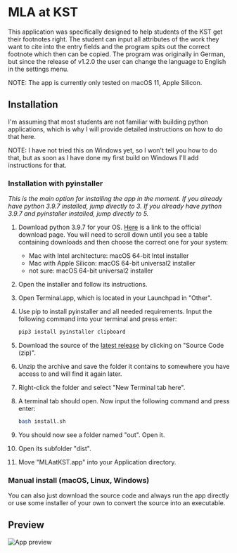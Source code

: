 # MLA at KST

This application was specifically designed to help students of the KST get their footnotes right. The student can input all attributes of the work they want to cite into the entry fields and the program spits out the correct footnote which then can be copied.
The program was originally in German, but since the release of v1.2.0 the user can change the language to English in the settings menu.

NOTE: The app is currently only tested on macOS 11, Apple Silicon.

## Installation

I'm assuming that most students are not familiar with building python applications, which is why I will provide detailed instructions on how to do that here.

NOTE: I have not tried this on Windows yet, so I won't tell you how to do that, but as soon as I have done my first build on Windows I'll add instructions for that.

### Installation with pyinstaller

_This is the main option for installing the app in the moment.
If you already have python 3.9.7 installed, jump directly to 3.
If you already have python 3.9.7 and pyinstaller installed, jump directly to 5._

1.  Download python 3.9.7 for your OS. [Here](https://www.python.org/downloads/release/python-397) is a link to the official download page.
    You will need to scroll down until you see a table containing downloads and then choose the correct one for your system:

    - Mac with Intel architecture: macOS 64-bit Intel installer
    - Mac with Apple Silicon: macOS 64-bit universal2 installer
    - not sure: macOS 64-bit universal2 installer

2.  Open the installer and follow its instructions.

3.  Open Terminal.app, which is located in your Launchpad in "Other".

4.  Use pip to install pyinstaller and all needed requirements. Input the following command into your terminal and press enter:
    ``` bash
    pip3 install pyinstaller clipboard
    ```

5.  Download the source of the [latest release](https://github.com/Timo-Frueh/mlaatkst/releases/latest) by clicking on "Source Code (zip)".

6.  Unzip the archive and save the folder it contains to somewhere you have access to and will find it again later.

7.  Right-click the folder and select "New Terminal tab here".

8.  A terminal tab should open. Now input the following command and press enter:
    ``` bash
    bash install.sh
    ```

9.  You should now see a folder named "out". Open it.

10. Open its subfolder "dist".

11. Move "MLAatKST.app" into your Application directory.

### Manual install (macOS, Linux, Windows)

You can also just download the source code and always run the app directly or use some installer of your own to convert the source into an executable.

## Preview

![App preview](https://user-images.githubusercontent.com/84284672/136099397-e57edd3b-f5a7-407c-be04-33a03d6d8a70.png "Preview")
